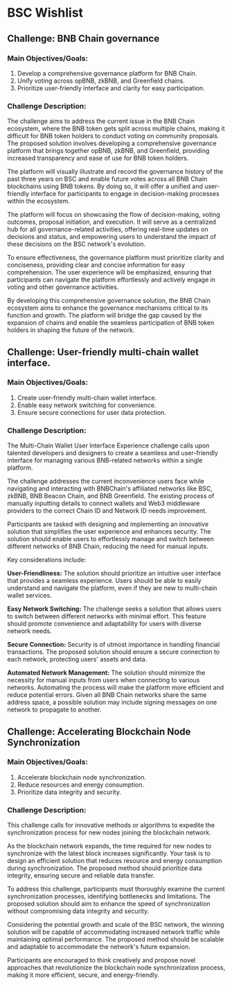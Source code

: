 # BSC Wishlist
## Challenge: BNB Chain governance

### Main Objectives/Goals:
1. Develop a comprehensive governance platform for BNB Chain.
2. Unify voting across opBNB, zkBNB, and Greenfield chains.
3. Prioritize user-friendly interface and clarity for easy participation.

### Challenge Description:
The challenge aims to address the current issue in the BNB Chain 
ecosystem, where the BNB token gets split across multiple chains, making 
it difficult for BNB token holders to conduct voting on community 
proposals. The proposed solution involves developing a comprehensive 
governance platform that brings together opBNB, zkBNB, and Greenfield, 
providing increased transparency and ease of use for BNB token holders.

The platform will visually illustrate and record the governance history of 
the past three years on BSC and enable future votes across all BNB Chain 
blockchains using BNB tokens. By doing so, it will offer a unified and 
user-friendly interface for participants to engage in decision-making 
processes within the ecosystem.

The platform will focus on showcasing the flow of decision-making, voting 
outcomes, proposal initiation, and execution. It will serve as a 
centralized hub for all governance-related activities, offering real-time 
updates on decisions and status, and empowering users to understand the 
impact of these decisions on the BSC network's evolution.

To ensure effectiveness, the governance platform must prioritize clarity 
and conciseness, providing clear and concise information for easy 
comprehension. The user experience will be emphasized, ensuring that 
participants can navigate the platform effortlessly and actively engage in 
voting and other governance activities.

By developing this comprehensive governance solution, the BNB Chain 
ecosystem aims to enhance the governance mechanisms critical to its 
function and growth. The platform will bridge the gap caused by the 
expansion of chains and enable the seamless participation of BNB token 
holders in shaping the future of the network.
## Challenge: User-friendly multi-chain wallet interface.

### Main Objectives/Goals:
1. Create user-friendly multi-chain wallet interface.
2. Enable easy network switching for convenience.
3. Ensure secure connections for user data protection.

### Challenge Description:
The Multi-Chain Wallet User Interface Experience challenge calls upon 
talented developers and designers to create a seamless and user-friendly 
interface for managing various BNB-related networks within a single 
platform.

The challenge addresses the current inconvenience users face while 
navigating and interacting with BNBChain's affiliated networks like BSC, 
zkBNB, BNB Beacon Chain, and BNB Greenfield. The existing process of 
manually inputting details to connect wallets and Web3 middleware 
providers to the correct Chain ID and Network ID needs improvement.

Participants are tasked with designing and implementing an innovative 
solution that simplifies the user experience and enhances security. The 
solution should enable users to effortlessly manage and switch between 
different networks of BNB Chain, reducing the need for manual inputs.

Key considerations include:

**User-Friendliness:** The solution should prioritize an intuitive user 
interface that provides a seamless experience. Users should be able to 
easily understand and navigate the platform, even if they are new to 
multi-chain wallet services.

**Easy Network Switching:** The challenge seeks a solution that allows 
users to switch between different networks with minimal effort. This 
feature should promote convenience and adaptability for users with diverse 
network needs.

**Secure Connection:** Security is of utmost importance in handling 
financial transactions. The proposed solution should ensure a secure 
connection to each network, protecting users' assets and data.

**Automated Network Management:** The solution should minimize the 
necessity for manual inputs from users when connecting to various 
networks. Automating the process will make the platform more efficient and 
reduce potential errors. Given all BNB Chain networks share the same 
address space, a possible solution may include signing messages on one 
network to propagate to another.
## Challenge: Accelerating Blockchain Node Synchronization

### Main Objectives/Goals:
1. Accelerate blockchain node synchronization.
2. Reduce resources and energy consumption.
3. Prioritize data integrity and security.

### Challenge Description:
This challenge calls for innovative methods or algorithms to expedite the 
synchronization process for new nodes joining the blockchain network.

As the blockchain network expands, the time required for new nodes to 
synchronize with the latest block increases significantly. Your task is to 
design an efficient solution that reduces resource and energy consumption 
during synchronization. The proposed method should prioritize data 
integrity, ensuring secure and reliable data transfer.

To address this challenge, participants must thoroughly examine the 
current synchronization processes, identifying bottlenecks and 
limitations. The proposed solution should aim to enhance the speed of 
synchronization without compromising data integrity and security.

Considering the potential growth and scale of the BSC network, the winning 
solution will be capable of accommodating increased network traffic while 
maintaining optimal performance. The proposed method should be scalable 
and adaptable to accommodate the network's future expansion.

Participants are encouraged to think creatively and propose novel 
approaches that revolutionize the blockchain node synchronization process, 
making it more efficient, secure, and energy-friendly.
